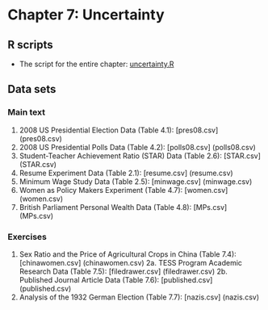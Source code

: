 # Chapter 7: Uncertainty

## R scripts
- The script for the entire chapter: [uncertainty.R](uncertainty.R)

## Data sets
### Main text
1. 2008 US Presidential Election Data (Table 4.1): [pres08.csv] (pres08.csv)
2. 2008 US Presidential Polls Data (Table 4.2): [polls08.csv] (polls08.csv)
2. Student-Teacher Achievement Ratio (STAR) Data (Table 2.6): [STAR.csv] (STAR.csv)
3. Resume Experiment Data (Table 2.1): [resume.csv] (resume.csv)
4. Minimum Wage Study Data (Table 2.5): [minwage.csv] (minwage.csv)
5. Women as Policy Makers Experiment (Table 4.7): [women.csv] (women.csv)
6. British Parliament Personal Wealth Data (Table 4.8): [MPs.csv] (MPs.csv)

### Exercises
1. Sex Ratio and the Price of Agricultural Crops in China (Table 7.4): [chinawomen.csv] (chinawomen.csv) 
2a. TESS Program Academic Research Data (Table 7.5): [filedrawer.csv] (filedrawer.csv)
2b. Published Journal Article Data (Table 7.6): [published.csv] (published.csv)
3. Analysis of the 1932 German Election (Table 7.7): [nazis.csv] (nazis.csv) 